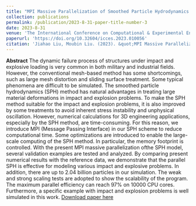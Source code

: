 ```yaml
---
title: "MPI Massive Parallelization of Smoothed Particle Hydrodynamics for Simulation of Impact and Explosion Problems"
collection: publications
permalink: /publication/2023-8-31-paper-title-number-3
date: 2023-8-31
venue: 'The International Conference on Computational & Experimental Engineering and Sciences'
paperurl: 'https://doi.org/10.32604/icces.2023.010056'
citation: 'Jiahao Liu, Moubin Liu. (2023). &quot;MPI Massive Parallelization of Smoothed Particle Hydrodynamics for Simulation of Impact and Explosion Problems.&quot; <i>The International Conference on Computational & Experimental Engineering and Sciences</i>. 25(3), 1-1.'
---
```



**Abstract**
The dynamic failure process of structures under impact and explosive loading is very common in both military and industrial fields. However, the conventional mesh-based method has some shortcomings, such as large mesh distortion and sliding surface treatment. Some typical phenomena are difficult to be simulated. The smoothed particle hydrodynamics (SPH) method has natural advantages in treating large material deformations in impact and explosion problems. To make the SPH method suitable for the impact and explosion problems, it is also improved by some treatments to avoid inherent stress instability and unphysical oscillation. However, numerical calculations for 3D engineering applications, especially by the SPH method, are time-consuming. For this reason, we introduce MPI (Message Passing Interface) in our SPH scheme to reduce computational time. Some optimizations are introduced to enable the large-scale computing of the SPH method. In particular, the memory footprint is controlled. With the present MPI massive parallelization ofthe SPH model, several validation examples are tested and analyzed. By comparing present numerical results with the reference data, we demonstrate that the parallel SPH is effective for modeling various impact and explosive problems. In addition, there are up to 2.04 billion particles in our simulation. The weak and strong scaling tests are adopted to show the scalability of the program. The maximum parallel efficiency can reach 97% on 10000 CPU cores. Furthermore, a specific example with impact and explosion problems is well simulated in this work.
[Download paper here](https://doi.org/10.32604/icces.2023.010056)

